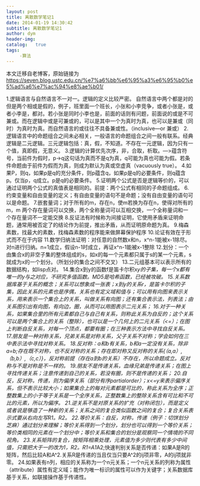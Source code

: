 ```yaml
---
layout: post
title: 离散数学笔记1
date: 2014-01-19 14:30:42
subtitle: 离散数学笔记1
author: dym
header-img:
catalog:   true
tags:
     -算法
---
```


本文迁移自老博客，原始链接为 <https://seven.blog.ustc.edu.cn/%e7%a6%bb%e6%95%a3%e6%95%b0%e5%ad%a6%e7%ac%94%e8%ae%b01/>

1.逻辑语言与自然语言不一对一。逻辑的定义比较严密。
自然语言中两个都是对的但是两个相或是假的，例子，班里面一个班长，小张和小李竞争，或者小张是，或者小李是，都对。若小张是同时小李也是，前面的话则有问题，前面说的或是不可兼或。而在逻辑中或是可兼或的，可以是其中一个为真时为真，也可以是兼或（同时）为真时为真。而自然语言的或往往不具备兼或性。（inclusive―or 兼或）
2.逻辑语言中的命题组合之间未必相关，一般语言的命题组合之间一般有联系。经典逻辑是二元逻辑。三元逻辑包括：真，假，不知道。不存在一元逻辑，因为只有一个值，真即假，无意义。
3.逻辑的计算优先次序，非，合取，析取。―&gt;蕴含符号，当前件为假时，p-&gt;q这句话为真而不是q为真，q可能为真也可能为假。若条件命题由于前件为假而为真，则成为默认为真或空虚真（vacuously true）。
4.如果P，则q，如果p是q的充分条件，则p蕴含q，如果p是q的必要条件，则q蕴含p。仅当p，q成立。p是q的必要条件。
5.证明两个公式是否是逻辑等价的，可以通过证明两个公式的真值表是相同的。前提：两个公式有相同的子命题组成。
6.约束变量和自由变量的定义；有自由变量的语句不是命题；没有自由变量的语句可以是命题。
7.嵌套量词；对于所有的m，存在n，使m若换为存在n，使得对所有的m，m
两个存在量词可以交换，两个全称量词可以互相交换，一个全称量词和一个存在量词不一定能交换
8.反证法有时候称为间接证明，它使用矛盾来证明命题，通常用被否定了的结论作为前提，推出矛盾，从而证明原命题为真。
9.梅森素数，找最大的素数，找梅森素数的程序能来做屏幕保护程序
10.论证有效在于形式而不在于内容
11.数学归纳法证明：对任意的自然数x和n，x^n-1能被x-1除尽。对n进行归纳。n=1成立，假设n-1时成立，再证x^n-1能被x-1整除
12.划分：一个由集合x的非空子集的整体组成的s，如x的每一个元素都只属于s的某一个元素，s就成为x的一个划分。（所划分的集合之间不交叉）
13.二元组基本可以表示所有的数据结构，如lisp点对。
14.集合x到y的函数f是笛卡尔积x*y的子集，每一个x都有唯一的y与之对应，不研究多值函数。MD5是哈希函数，已经被攻破。
15.关系数据库基于关系的概念；关系可以想象成一张表；x到y的关系r，是笛卡尔积的子集，因此关系的元素也是序偶，关系也有定义域和值与；可以用有向图来表示关系，用来表示一个集合上的关系，叫做关系有向图；还有集合表示法，列表法；由关系图引出有向图，有向边，圈，从而可以用图表示二元关系；
16.对于一种关系，如果集合里的所有元素都自己与自己有关系，则称此关系为自反的；这个关系可以是两个集合上的关系（整除），也可以是一个几何上的二元关系（&lt;=）；在图上判断自反关系，对每一个顶点，都要有圈；在三种表示方法中寻找自反关系。
17.朋友是一种对称关系，兄弟关系是对称关系，父子关系不对称；学会如何在三中表示法中寻找对称关系。
18.反对称：a和b有关系，b和a一定没有关系，除非a=b;存在既不对称，也不反对称的关系；存在即对称又反对称的关系{（a,a）,（b,b）,（c,c）}，反对称前提（存在a到b的关系）不存在，所以命题成立。反对称与不是对称是不一样的。
19.朋友不是传递关系，血缘兄弟是传递关系；在图上寻找传递关系；注意传递到自己的关系，若没有圈，则不是传递的关系；
20.自反，反对称，传递，则为偏序关系（部分有序partialorder）；x&lt;=y来表示偏序关系，但不表示比较大小；如果集合上的每对元素都是可比的，称此关系为全序；正整数集上的小于等于关系是一个全序关系，正整数集上的整除关系含有可比和不可比的元素，所以为偏序。
21.逆关系不是对原关系的扩充（对称闭包），而是定义或者说是够造了一种新的关系；关系之间的复合类似函数之间的复合；复合关系表示式要从右向左写R1。R2。
22.等价关系：自反，对称，传递（例子：切饼划分芝麻）通过划分来理解；等价关系得到一个划分，划分也可以得到一个等价关系；等价类相同的元素在一个划分中；等价关系和集合的划分是观察同一个情境的不同视角。
23.关系矩阵的复合，按矩阵相乘处理，元素值为多少则代表有多少中间值，只需把大于一的改为1，R2。R1=A1*A2;快速判别关系是否传递：如果A是R的矩阵，然后比较A和A^2.关系R是传递的当且仅当只要A^2的ij项非零，A的ij项就非零。
24.如果表有n列，相应的关系称为一个n元关系；一个n元关系的列称为属性（attribute）属性有定义域；能作为唯一标识的属性可以作为关键字；关系数据库基于关系，如联接操作基于传递性。

&nbsp;
